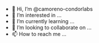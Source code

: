 - 👋 Hi, I’m @camoreno-condorlabs
- 👀 I’m interested in ...
- 🌱 I’m currently learning ...
- 💞️ I’m looking to collaborate on ...
- 📫 How to reach me ...

<!---
camoreno-condorlabs/camoreno-condorlabs is a ✨ special ✨ repository because its `README.md` (this file) appears on your GitHub profile.
You can click the Preview link to take a look at your changes.
--->
